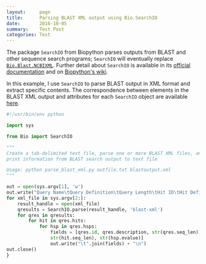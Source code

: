 ```yaml
---
layout:     page
title:      Parsing BLAST XML output using Bio.SearchIO 
date:       2016-10-05
summary:    Test Post
categories: Test
---
```


The package `SearchIO` from Biopython parses outputs from BLAST and other sequence search programs; `SearchIO` will eventually replace [`Bio.Blast.NCBIXML`](http://biopython.org/DIST/docs/api/Bio.Blast.NCBIXML-module.html). Further detail about `SearchIO` is available in its [official documentation](http://biopython.org/DIST/docs/api/Bio.SearchIO-module.html) and on [Biopython's wiki](http://biopython.org/wiki/SearchIO).

In this example, I use `SearchIO` to parse BLAST output in XML format and extract specific contents. The correspondence between elements in the BLAST XML output and attributes for each `SearchIO` object are available [here](http://biopython.org/DIST/docs/api/Bio.SearchIO.BlastIO-module.html). 

```python
#!/usr/bin/env python

import sys

from Bio import SearchIO

"""
Create a tab-delimited text file, parse one or more BLAST XML files, and 
print information from BLAST search output to text file

Usage: python parse_blast_xml.py outfile.txt blastoutput.xml
"""

out = open(sys.argv[1], 'w')
out.write("Query Name\tQuery Definition\tQuery Length\tHit ID\tHit Defintion\tHit Length\teValue\n")
for xml_file in sys.argv[2:]:
    result_handle = open(xml_file)
    qresults = SearchIO.parse(result_handle, 'blast-xml')
    for qres in qresults:
    	for hit in qres.hits:
    		for hsp in qres.hsps:
    			fields = [qres.id, qres.description, str(qres.seq_len), hit.id, hit.description,
    			str(hit.seq_len), str(hsp.evalue)]
                out.write("\t".join(fields) + "\n")
out.close()
}
```